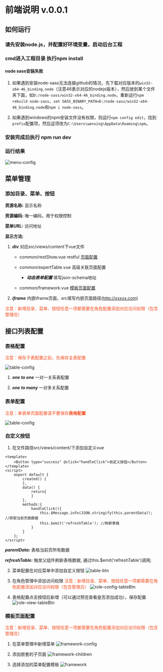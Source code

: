 # 前端说明 v.0.0.1

## 如何运行

### 请先安装node.js，并配置好环境变量，启动后台工程

### cmd进入工程目录 执行npm install

#### node sass安装失败

1. 如果遇到安装node-sass无法连接github的情况，先下载对应版本的`win32-x64-46_binding.node`（注意46表示对应的nodejs版本），然后放到某个文件夹下面，如`D:/node-sass/win32-x64-46_binding.node`，重新运行`npm rebuild node-sass`、`set SASS_BINARY_PATH=D:/node-sass/win32-x64-46_binding.node`和`npm i node-sass`。

2. 如果遇到windows的npm安装文件没有权限，则运行`npm config edit`，找到`prefix`配置项，然后这项改为`C:\Users\wenxing\AppData\Roaming\npm`。

### 安装完成后执行 npm run dev

### 运行结果
![menu-config](./doc/images/2018-04-23_113937.jpg)

## 菜单管理

### 添加目录、菜单、按钮

**资源名称:** 显示名称

**资源编码:** 唯一编码，用于权限控制

**菜单URL:** 访问地址

**显示方法:** 
1. ***div*** 对应src/views/content下vue文件
    - common/restShow.vue restful [页面配置](#restConfig)
    - common/expertTable.vue 高级关联页面配置
        - ***动态表单配置*** 填写json-schema地址

    - common/framework.vue [模板页面配置](#frameworkConfig)

2. ***iframe*** 内嵌iframe页面，src填写内嵌页面路径(http://xxxxx.com)

<font color=#f34b1e>注意：新增目录、菜单、按钮任意一项都需要在角色配置添加对应访问权限（包含管理员）</font>


## <span id="restConfig">接口列表配置</span>

### 表格配置
<font color=#f34b1e>注意：保存子表配置之前，先保存主表配置 </font>

![table-config](./doc/images/2018-04-26_162138.jpg)

1. ***one to one*** 一对一关系表配置 

2. ***one to many*** 一对多关系配置


### 表单配置
<font color=#f34b1e>注意：单表单页面配置请不要保存**表格配置** </font>

![table-config](./doc/images/2018-04-26_162458.jpg)


### 自定义按钮

1. 在文件路径src/views/content/下添加自定义vue

```vue
<template>
    <Button type="success" @click="handleClick">自定义按钮</Button>
</template>
<script>
    export default {
        created() {
        },
        data() {
            return{
            }
        },
        methods:{
            handleClick(){
                this.$Message.info(JSON.stringify(this.parentData)); //获取当前页面数据
                this.$emit('refreshTable'); //刷新表格
            }
        }
    };
</script>
```

***parentData:*** 表格当前页所有数据

***refreshTable:*** 触发父组件刷新表格数据, 通过this.$emit('refreshTable')调用;

2. 菜单配置在对应菜单中添加自定义按钮
![table-btn](./doc/images/2018-04-26_163626.jpg)

2. 在角色管理中添加访问权限
<font color=#f34b1e>注意：新增目录、菜单、按钮任意一项都需要在角色配置添加对应访问权限（包含管理员）</font>
![role-config-tableBtn](./doc/images/2018-04-26_163816.jpg)

3. 表格配置点击按钮后新增（可以通过预览查看是否添加成功），保存配置
![role-view-tableBtn](./doc/images/2018-04-26_163934.jpg)


### <span id='frameworkConfig'>模板页面配置</span>

<font color=#f34b1e>注意：新增目录、菜单、按钮任意一项都需要在角色配置添加对应访问权限（包含管理员）</font>

1. 在菜单管理中新增菜单
![framework-config](./doc/images/2018-04-26_165136.jpg)

2. 添加嵌套的子页面
![framework-children](./doc/images/2018-04-26_165625.jpg)

3. 选择添加的菜单配置模板
![framework](./doc/images/2018-04-26_165745.jpg)







  
